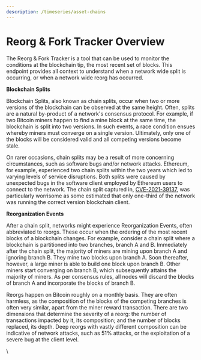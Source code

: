 ```yaml
---
description: /timeseries/asset-chains
---
```


# Reorg & Fork Tracker Overview

The Reorg & Fork Tracker is a tool that can be used to monitor the conditions at the blockchain tip, the most recent set of blocks. This endpoint provides all context to understand when a network wide split is occurring, or when a network wide reorg has occurred.

**Blockchain Splits**

Blockchain Splits, also known as chain splits, occur when two or more versions of the blockchain can be observed at the same height. Often, splits are a natural by-product of a network's consensus protocol. For example, if two Bitcoin miners happen to find a mine block at the same time, the blockchain is split into two versions. In such events, a race condition ensues whereby miners must converge on a single version. Ultimately, only one of the blocks will be considered valid and all competing versions become stale.

On rarer occasions, chain splits may be a result of more concerning circumstances, such as software bugs and/or network attacks. Ethereum, for example, experienced two chain splits within the two years which led to varying levels of service disruptions. Both splits were caused by unexpected bugs in the software client employed by Ethereum users to connect to the network. The chain split captured in, [CVE-2021-39137](https://cve.mitre.org/cgi-bin/cvename.cgi?name=CVE-2021-39137), was particularly worrisome as some estimated that only one-third of the network was running the correct version blockchain client.

**Reorganization Events**

After a chain split, networks might experience Reorganization Events, often abbreviated to reorgs. These occur when the ordering of the most recent blocks of a blockchain changes. For example, consider a chain split where a blockchain is partitioned into two branches, branch A and B. Immediately after the chain split, the majority of miners are mining upon branch A and ignoring branch B. They mine two blocks upon branch A. Soon thereafter, however, a large miner is able to build one block upon branch B. Other miners start converging on branch B, which subsequently attains the majority of miners. As per consensus rules, all nodes will discard the blocks of branch A and incorporate the blocks of branch B.

Reorgs happen on Bitcoin roughly on a monthly basis. They are often harmless, as the composition of the blocks of the competing branches is often very similar, apart from the miner reward transaction. There are two dimensions that determine the severity of a reorg: the number of transactions impacted by it, its composition; and the number of blocks replaced, its depth. Deep reorgs with vastly different composition can be indicative of network attacks, such as 51% attacks, or the exploitation of a severe bug at the client level.

\
